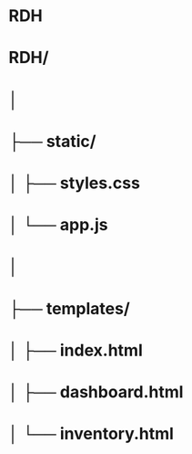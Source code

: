# RDH

# RDH/
# │
# ├── static/
# │   ├── styles.css
# │   └── app.js
# │
# ├── templates/
# │   ├── index.html
# │   ├── dashboard.html
# │   └── inventory.html
